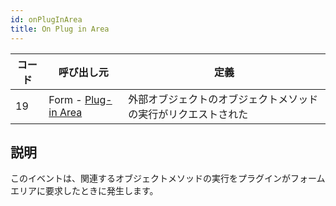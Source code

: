 ```yaml
---
id: onPlugInArea
title: On Plug in Area
---
```


| コード | 呼び出し元                                                              | 定義                              |
| --- | ------------------------------------------------------------------ | ------------------------------- |
| 19  | Form - [Plug-in Area](FormObjects/pluginArea_overview.md#overview) | 外部オブジェクトのオブジェクトメソッドの実行がリクエストされた |

## 説明

このイベントは、関連するオブジェクトメソッドの実行をプラグインがフォームエリアに要求したときに発生します。
